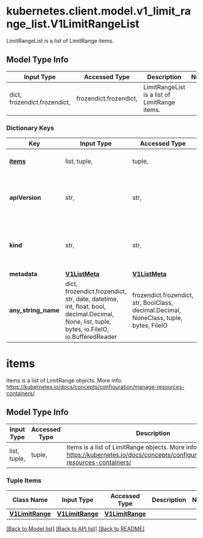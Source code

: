# kubernetes.client.model.v1_limit_range_list.V1LimitRangeList

LimitRangeList is a list of LimitRange items.

## Model Type Info
Input Type | Accessed Type | Description | Notes
------------ | ------------- | ------------- | -------------
dict, frozendict.frozendict,  | frozendict.frozendict,  | LimitRangeList is a list of LimitRange items. | 

### Dictionary Keys
Key | Input Type | Accessed Type | Description | Notes
------------ | ------------- | ------------- | ------------- | -------------
**[items](#items)** | list, tuple,  | tuple,  | Items is a list of LimitRange objects. More info: https://kubernetes.io/docs/concepts/configuration/manage-resources-containers/ | 
**apiVersion** | str,  | str,  | APIVersion defines the versioned schema of this representation of an object. Servers should convert recognized schemas to the latest internal value, and may reject unrecognized values. More info: https://git.k8s.io/community/contributors/devel/sig-architecture/api-conventions.md#resources | [optional] 
**kind** | str,  | str,  | Kind is a string value representing the REST resource this object represents. Servers may infer this from the endpoint the kubernetes.client submits requests to. Cannot be updated. In CamelCase. More info: https://git.k8s.io/community/contributors/devel/sig-architecture/api-conventions.md#types-kinds | [optional] 
**metadata** | [**V1ListMeta**](V1ListMeta.md) | [**V1ListMeta**](V1ListMeta.md) |  | [optional] 
**any_string_name** | dict, frozendict.frozendict, str, date, datetime, int, float, bool, decimal.Decimal, None, list, tuple, bytes, io.FileIO, io.BufferedReader | frozendict.frozendict, str, BoolClass, decimal.Decimal, NoneClass, tuple, bytes, FileIO | any string name can be used but the value must be the correct type | [optional]

# items

Items is a list of LimitRange objects. More info: https://kubernetes.io/docs/concepts/configuration/manage-resources-containers/

## Model Type Info
Input Type | Accessed Type | Description | Notes
------------ | ------------- | ------------- | -------------
list, tuple,  | tuple,  | Items is a list of LimitRange objects. More info: https://kubernetes.io/docs/concepts/configuration/manage-resources-containers/ | 

### Tuple Items
Class Name | Input Type | Accessed Type | Description | Notes
------------- | ------------- | ------------- | ------------- | -------------
[**V1LimitRange**](V1LimitRange.md) | [**V1LimitRange**](V1LimitRange.md) | [**V1LimitRange**](V1LimitRange.md) |  | 

[[Back to Model list]](../../README.md#documentation-for-models) [[Back to API list]](../../README.md#documentation-for-api-endpoints) [[Back to README]](../../README.md)

